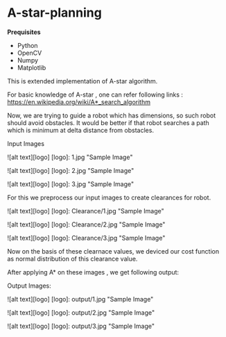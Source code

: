 # A-star-planning

<b> Prequisites</b>
- Python
- OpenCV
- Numpy
- Matplotlib

This is extended implementation of A-star algorithm.

For basic knowledge of A-star , one can refer following links : https://en.wikipedia.org/wiki/A*_search_algorithm

Now,  we are trying to guide a robot which has dimensions, so such robot should avoid obstacles. It would be better if that robot searches a path which is minimum at delta distance from obstacles.

Input Images

![alt text][logo]
[logo]: 1.jpg "Sample Image"

![alt text][logo]
[logo]: 2.jpg "Sample Image"

![alt text][logo]
[logo]: 3.jpg "Sample Image"

For this we preprocess our input images to create clearances for robot.

![alt text][logo]
[logo]: Clearance/1.jpg "Sample Image"

![alt text][logo]
[logo]: Clearance/2.jpg "Sample Image"

![alt text][logo]
[logo]: Clearance/3.jpg "Sample Image"

Now on the basis of these clearnace values, we deviced our cost function as normal distribution of this clearance value.

After applying A* on these images , we get following output:

Output Images:

![alt text][logo]
[logo]: output/1.jpg "Sample Image"

![alt text][logo]
[logo]: output/2.jpg "Sample Image"

![alt text][logo]
[logo]: output/3.jpg "Sample Image"
